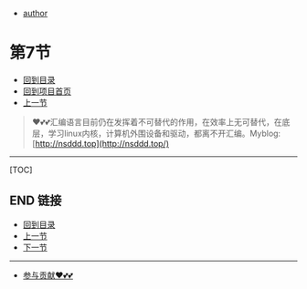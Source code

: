 + [author](https://github.com/3293172751)
# 第7节
+ [回到目录](../README.md)
+ [回到项目首页](../../README.md)
+ [上一节](6.md)
> ❤️💕💕汇编语言目前仍在发挥着不可替代的作用，在效率上无可替代，在底层，学习linux内核，计算机外围设备和驱动，都离不开汇编。Myblog:[http://nsddd.top](http://nsddd.top/)
---
[TOC]





## END 链接
+ [回到目录](../README.md)
+ [上一节](6.md)
+ [下一节](8.md)
---
+ [参与贡献❤️💕💕](https://github.com/3293172751/Block_Chain/blob/master/Git/git-contributor.md)